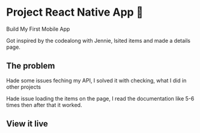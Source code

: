 # Project React Native App 📱

Build My First Mobile App

Got inspired by the codealong with Jennie, lsited items and made a details page.


## The problem

Hade some issues feching my API, I solved it with checking, what I did in other projects

Hade issue loading the items on the page, I read the documentation like 5-6 times then after that it worked. 

## View it live


